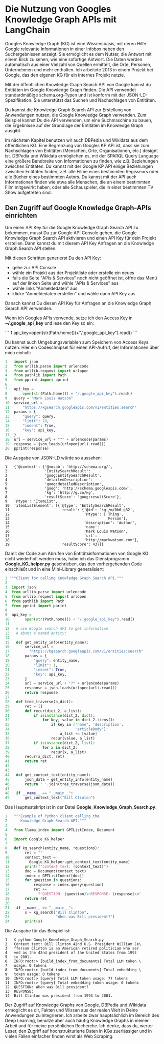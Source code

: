 # Die Nutzung von Googles Knowledge Graph APIs mit LangChain

Googles Knowledge Graph (KG) ist eine Wissensbasis, mit deren Hilfe Google relevante Informationen in einer Infobox neben den Suchergebnissen anzeigt. Sie ermöglicht es dem Nutzer, die Antwort mit einem Blick zu sehen, wie eine sofortige Antwort. Die Daten werden automatisch aus einer Vielzahl von Quellen ermittelt, die Orte, Personen, Unternehmen und mehr enthalten. Ich arbeitete 2013 in einem Projekt bei Google, das den eigenen KG für ein internes Projekt nutzte.

Mit der öffentlichen Knowledge Graph Search API von Google kannst du Entitäten im Google Knowledge Graph finden. Die API verwendet standardmäßige schema.org-Typen und ist konform mit der JSON-LD-Spezifikation. Sie unterstützt das Suchen und Nachschlagen von Entitäten.

Du kannst die Knowledge Graph Search API zur Erstellung von Anwendungen nutzen, die Google Knowledge Graph verwenden. Zum Beispiel kannst Du die API verwenden, um eine Suchmaschine zu bauen, die Ergebnisse auf der Grundlage der Entitäten im Knowledge Graph ausgibt.

Im nächsten Kapitel benutzen wir auch DBPedia und Wikidata aus dem öffentlichen KG. Eine Begrenzung von Googles KP API ist, dass sie zum Nachschlagen von Entitäten (Menschen, Orte, Organisationen, etc.) designt ist. DBPedia und Wikidata ermöglichen es, mit der SPARQL Query Language eine größere Bandbreite von Informationen zu finden, wie z.B. Beziehungen zwischen Entitäten. Du kannst mit der Google KP API einige Beziehungen zwischen Entitäten finden, z.B. alle Filme eines bestimmten Regisseurs oder alle Bücher eines bestimmten Autors. Du kannst mit der API auch Informationen finden wie etwa alle Menschen, die an einem bestimmten Film mitgewirkt haben, oder alle Schauspieler, die in einer bestimmten TV Show aufgetreten sind.

## Den Zugriff auf Google Knowledge Graph-APIs einrichten

Um einen API Key für die Google Knowledge Graph Search API zu bekommen, musst Du zur Google API Console gehen, die Google Knowledge Graph Search API aktivieren und einen API Key für dein Projekt erstellen. Dann kannst du mit diesem API Key Anfragen an die Knowledge Graph Search API stellen.

Mit diesen Schritten generierst Du den API Key:

* gehe zur API Console
* wähle ein Projekt aus der Projektliste oder erstelle ein neues
* falls die Seite "APIs & Services" noch nicht geöffnet ist, öffne das Menü auf der linken Seite und wähle "APIs & Services" aus
* wähle links "Anmeldedaten" aus
* klicke "Anmeldedaten erstellen" und wähle dann API Key aus

Danach kannst Du diesen API Key für Anfragen an die Knowledge Graph Search API verwenden.

Wenn ich Googles APIs verwende, setze ich den Access Key in **~/.google_api_key** und lese den Key so ein:

´´´ 
1 api_key=open(str(Path.home())+"/.google_api_key").read()
´´´

Du kannst auch Umgebungsvariablen zum Speichern von Access Keys nutzen. Hier ein Codeschnipsel für einen API-Aufruf, der Informationen über mich einholt:

```python
1   import json
2   from urllib.parse import urlencode
3   from urllib.request import urlopen
4   from pathlib import Path
5   from pprint import pprint
6
7   api_key =
8       open(str(Path.home()) + "/.google_api_key").read()
9   query = "Mark Louis Watson"
10  service_url =
11      "https://kgsearch.googleapis.com/v1/entities:search"
12  params = {
13      "query": query,
14      "limit": 10,
15      "indent": True,
16      "key": api_key,
17  }
18  url = service_url + "?" + urlencode(params)
19  response = json.loads(urlopen(url).read())
20  pprint(response)
```

Die Ausgabe von JSON-LD würde so aussehen:

```
1   {'@context': {'@vocab': 'http://schema.org/',
2                 'EntitySearchResult':
3                 'goog:EntitySearchResult',
4                 'detailedDescription':
5                 'goog:detailedDescription',
6                 'goog': 'http://schema.googleapis.com/',
7                 'kg': 'http://g.co/kg',
8                 'resultScore': 'goog:resultScore'},
9   '@type': 'ItemList',
10  'itemListElement': [{'@type': 'EntitySearchResult',
11                       'result': {'@id': 'kg:/m/0b6_g82',
12                                  '@type': ['Thing',
13                                            'Person'],
14                                  'description': 'Author',
15                                  'name':
16                                  'Mark Louis Watson',
17                                  'url':
18                                  'http://markwatson.com'},
19                       'resultScore': 43}]}
```

Damit der Code zum Abrufen von Entitätsinformationen von Google KG nicht wiederholt werden muss, habe ich das Dienstprogramm **Google_KG_helper.py** geschrieben, das den vorhergehenden Code einschließt und in eine Mini-Library generalisiert:

```python
1 """Client for calling Knowledge Graph Search API."""
2
3  import json
4  from urllib.parse import urlencode
5  from urllib.request import urlopen
6  from pathlib import Path
7  from pprint import pprint
8
9  api_key =
10       open(str(Path.home()) + "/.google_api_key").read()
11
12   # use Google search API to get information
13   # about a named entity:
14
15   def get_entity_info(entity_name):
16       service_url =
17         "https://kgsearch.googleapis.com/v1/entities:search"
18       params = {
19           "query": entity_name,
20           "limit": 1,
21           "indent": True,
22           "key": api_key,
23       }
24       url = service_url + "?" + urlencode(params)
25       response = json.loads(urlopen(url).read())
26       return response
27
28   def tree_traverse(a_dict):
29       ret = []
30       def recur(dict_2, a_list):
31           if isinstance(dict_2, dict):
32               for key, value in dict_2.items():
33                   if key in ['name', 'description',
34                              'articleBody']:
35                       a_list += [value]
36                   recur(value, a_list)
37           if isinstance(dict_2, list):
38               for x in dict_2:
39                   recur(x, a_list)
40       recur(a_dict, ret)
41       return ret
42
43
44   def get_context_text(entity_name):
45       json_data = get_entity_info(entity_name)
46       return ' '.join(tree_traverse(json_data))
47
48   if __name__ == "__main__":
49       get_context_text("Bill Clinton")
```

Das Haupttestskript ist in der Datei **Google_Knowledge_Graph_Search.py**:

```python
1   """Example of Python client calling the
2      Knowledge Graph Search API."""
3
4   from llama_index import GPTListIndex, Document
5
6   import Google_KG_helper
7
8   def kg_search(entity_name, *questions):
9        ret = ""
10       context_text =
11         Google_KG_helper.get_context_text(entity_name)
12       print(f"Context text: {context_text}")
13       doc = Document(context_text)
14       index = GPTListIndex([doc])
15       for question in questions:
16           response = index.query(question)
17           ret +=
18             f"QUESTION: {question}\nRESPONSE: {response}\n"
19       return ret
20
21   if __name__ == "__main__":
22       s = kg_search("Bill Clinton",
23                     "When was Bill president?")
24       print(s)
```

Die Ausgabe für das Beispiel ist:

```
1   $ python Google_Knowledge_Graph_Search.py
2   Context text: Bill Clinton 42nd U.S. President William Je\
3   fferson Clinton is an American retired politician who ser
4   ved as the 42nd president of the United States from 1993
5   to 2001.
6   INFO:root:> [build_index_from_documents] Total LLM token \
7   usage: 0 tokens
8   INFO:root:> [build_index_from_documents] Total embedding \
9   token usage: 0 tokens
10  INFO:root:> [query] Total LLM token usage: 77 tokens
11  INFO:root:> [query] Total embedding token usage: 0 tokens
12  QUESTION: When was Bill president?
13  RESPONSE:
14  Bill Clinton was president from 1993 to 2001.
```

Der Zugriff auf Knowledge Graphs von Google, DBPedia und Wikidata ermöglicht es dir, Fakten und Wissen aus der realen Welt in Deine Anwendungen zu integrieren. Ich arbeite zwar hauptsächlich im Bereich des Deep Learning, benutze aber auch häufig Knowledge Graphs in meiner Arbeit und für meine persönlichen Recherche. Ich denke, dass du, werter Leser, den Zugriff auf hochstrukturierte Daten in KGs zuerlässiger und in vielen Fällen einfacher finden wirst als Web Scraping.
